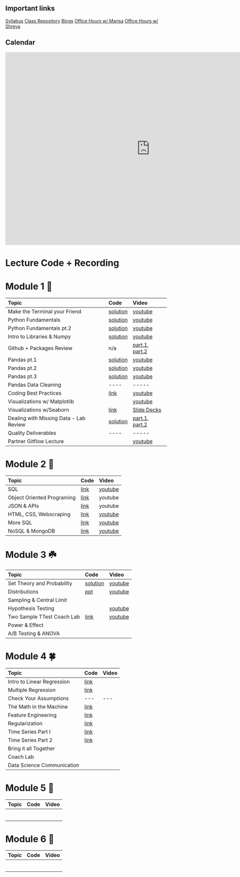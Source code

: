 ## Important links 

[Syllabus](https://drive.google.com/file/d/1GV1nO8scPDJ6YRjHhkZdivPyLsZ90CQx/view?usp=sharing)
[Class Repository](https://github.com/learn-co-students/DC-DS-071519)
[Blogs](https://docs.google.com/spreadsheets/d/1_htTQYrndRnM9ZdhsKnGcZqKLJ3sPcOWGold7qMhFpM/edit#gid=0)
[Office Hours w/ Marisa](https://calendar.google.com/calendar/selfsched?sstoken=UU5wV2d1aW1QMFVofGRlZmF1bHR8ODY0MjExZDE2YjRjNTMzMWNhNDZlODExM2NkOWI0MDg)
[Office Hours w/ Shreya](https://calendar.google.com/calendar/selfsched?sstoken=UUNaR1V6Q1drN3BZfGRlZmF1bHR8MDg3MDk5NTNhYzIyYzRmNTQ2ZGZkMTgzMTJhMzU1YmM)



## Calendar

<iframe src="https://calendar.google.com/calendar/b/1/embed?height=600&amp;wkst=1&amp;bgcolor=%23ffffff&amp;ctz=America%2FNew_York&amp;src=ZmxhdGlyb25zY2hvb2wuY29tX3NtZWE2aWE4bWluN252YWRjY2o5aWwzY2hvQGdyb3VwLmNhbGVuZGFyLmdvb2dsZS5jb20&amp;color=%234285F4&amp;mode=WEEK&amp;showNav=1&amp;showPrint=0&amp;showCalendars=0&amp;showTitle=0&amp;title" style="border-width:0" width="900" height="600" frameborder="0" scrolling="no"></iframe>

# Lecture Code + Recording
# Module 1 🌱

| Topic                                  | Code                | Video                |
|:---|:---|:---|
|Make the Terminal your Friend| [solution](https://github.com/learn-co-students/dc_ds_06_03_19/tree/master/module_1/week_1/day_1_lecture_1_terminal)| [youtube](https://www.youtube.com/watch?v=Pv9VOqtHfic&feature=youtu.be)|
|Python Fundamentals| [solution](https://github.com/learn-co-students/dc-ds-071519/blob/master/1-Module/1-Section/day_2_lecture_1_python-101-assignment-to-loops)  | [youtube](https://youtu.be/Q1PetZbllno) |
|Python Fundamentals pt.2|[solution](https://github.com/learn-co-students/dc-ds-071519/blob/master/1-Module/1-Section/day_3/Python-102-nested-loops-functions-solution.ipynb) |[youtube](https://youtu.be/0l-eZ5R3gEg)|
|Intro to Libraries & Numpy | [solution](https://github.com/learn-co-students/dc-ds-071519/blob/master/1-Module/1-Section/day_4_lecture_1_libraries_numpy/intro_to_libraries_numpy_solution.ipynb)|[youtube](https://youtu.be/KzH0ZIx-9mQ)|
|Github + Packages Review | n/a | [part.1](https://youtu.be/Tpc7Q-apgEk), [part.2](https://youtu.be/J76gWjMM4q0)|
|Pandas pt.1 | [solution](https://github.com/learn-co-students/dc-ds-071519/blob/master/1-Module/1-Section/day_5_lecture_1_pandas/intro_to_pandas.ipynb)| [youtube](https://www.youtube.com/watch?v=EpksoxbLwvM&feature=youtu.be)|
|Pandas pt.2 | [solution](https://github.com/learn-co-students/dc-ds-071519/blob/master/Module-1/week-2/day-6-pandas-part-2/manipulating_data_with_pandas_sol.ipynb)| [youtube](https://youtu.be/J8ZV9MiuKP0)|
|Pandas pt.3 |[solution](https://github.com/learn-co-students/dc-ds-071519/blob/master/Module-1/week-2/day-6-pandas-part-2/manipulating_data_with_pandas_sol.ipynb)| [youtube](https://youtu.be/IIDJ8lXUWYM)|
|Pandas Data Cleaning | ----                | -----                |
|Coding Best Practices | [link](https://github.com/learn-co-students/dc-ds-071519/tree/master/Module-1/week-2/day-8-coding-best-practices)| [youtube](https://youtu.be/CuFrP90BT4s)                |
|Visualizations w/ Matplotlib |                | [youtube](https://youtu.be/1LK68oa4580)                |
|Visualizations w/Seaborn |[link](https://github.com/learn-co-students/dc-ds-071519/tree/master/Module-1/week-2/day_9_visualizations_seaborn)| [Slide Decks](https://docs.google.com/presentation/d/1uICq6Rqxu_YqZvreG-82QMTTV3xPXSC0lrjHRqfDuRo/edit#slide=id.g5b7079e757_0_0)|
|Dealing with Missing Data - Lab Review|[solution](https://github.com/learn-co-students/dsc-dealing-missing-data-lab-dc-ds-071519/tree/solution)|[part.1](https://youtu.be/8yIveLxS6xE), [part.2](https://youtu.be/8rLn1p_ciLc)|
|Quality Deliverables| ----                | -----                |
|Partner Gitflow Lecture| |[youtube](https://youtu.be/Ox_zH3xYsvM)|


# Module 2 🌿
| Topic                                  | Code                | Video                |
|:---|:---|:---|
|SQL | [link](https://github.com/learn-co-students/dc-ds-071519/blob/master/Module-2/week-1/day_1_sql_pandas/sql-to-pandas-apm.ipynb)|[youtube](https://www.youtube.com/watch?v=z2Wql9RqHag&list=PLc6AmvC5ZybwR4g9fZnGYV6bs-zaJ7kdu&index=11&t=0s)|
|Object Oriented Programing|[link](https://github.com/learn-co-students/dc-ds-071519/blob/master/Module-2/week-1/day_2_object_oriented_programming/OOP-part-1-lexicon.ipynb)|youtube|
|JSON & APIs|[link](https://github.com/learn-co-students/dc-ds-071519/blob/master/Module-2/week-1/day_2_object_oriented_programming/OOP-part-1-lexicon.ipynb)|youtube|
|HTML, CSS, Webscraping|[link](https://github.com/learn-co-students/dc-ds-071519/blob/master/Module-2/week-2/day_2_html_css_webscraping/scraping-enkeboll.ipynb)|[youtube](https://www.youtube.com/watch?v=MtoJY3vjP9E)|
|More SQL|[link](https://github.com/learn-co-students/dc-ds-071519/blob/master/Module-2/week-2/day_3_more_sql/more-sql-enkeboll.ipynb)|[youtube](https://youtu.be/qFCMbO1dodE)|
|NoSQL & MongoDB|[link](https://github.com/learn-co-students/dc-ds-071519/tree/master/Module-2/week-2/day_4_nosql_mongo)   | [youtube](https://www.youtube.com/watch?v=aQm2sv_3XHA)   |


# Module 3 ☘️
| Topic                                  | Code                | Video                |
|:---|:---|:---|
|Set Theory and Probability | [solution](https://github.com/learn-co-students/dc-ds-071519/blob/master/Module-3/week-1/day-1_set_theory_and_probability/Sets%20%26%20Probability-for_0715_mmitchell.ipynb) |[youtube](https://youtu.be/tz0hu99lyXo)|
| Distributions | [ppt](https://github.com/learn-co-students/dc-ds-071519/blob/master/Module-3/week-1/day-2_distributions/2019-07-19%20Distributions%20Lecture.pdf)    |[youtube](https://youtu.be/ZEHFJnkrMxc)|
|Sampling & Central Limit|       |         |
|Hypothesis Testing|       | [youtube](https://youtu.be/V_4C6sjXlks)       |
|Two Sample TTest Coach Lab| [link](https://github.com/learn-co-students/dc-ds-071519/tree/master/Module-3/week-1/day-4-coach-review)| [youtube](https://youtu.be/eYKt2ShvFbc)|
|Power & Effect|        |           |
|A/B Testing & ANOVA|        |           |


# Module 4 🍀
| Topic                                  | Code                | Video                |
|:---|:---|:---|
|Intro to Linear Regression|[link](https://github.com/learn-co-students/dc-ds-071519/blob/master/Module-4/Intro%20to%20regression.ipynb) | |
|Multiple Regression |[link](https://github.com/learn-co-students/dc-ds-071519/blob/master/Module-4/week-1/day-2-multiple-regression/multivariable-linear-regression.ipynb) | |
|Check Your Assumptions |--- |--- |
|The Math in the Machine |[link](https://github.com/learn-co-students/dc-ds-071519/blob/master/Module-4/week-1/day_3_maths/algebra-calc.ipynb) | |
|Feature Engineering |[link](https://github.com/learn-co-students/dc-ds-071519/blob/master/Module-4/week-1/day_4_model_extensions/Enhancing%20Regression.ipynb) | |
|Regularization |[link](https://github.com/learn-co-students/dc-ds-071519/blob/master/Module-4/week_2/regularization/regularization.ipynb) | |
|Time Series Part I |[link](https://github.com/learn-co-students/dc-ds-071519/blob/master/Module-4/week_2/time-series/part-1-definitions/time_series_intro.ipynb) | |
|Time Series Part 2 |[link](https://github.com/learn-co-students/dc-ds-071519/blob/master/Module-4/week_2/time-series/part-2-application/TimeSeriesAnalysis.ipynb) | |
|Bring it all Together | | |
|Coach Lab | | |
|Data Science Communication | | |


# Module 5 🌳
| Topic                                  | Code                | Video                |
|:---|:---|:---|
| | | |
| | | |
| | | |
| | | |
| | | |
| | | |

# Module 6 🦚
| Topic                                  | Code                | Video                |
|:---|:---|:---|
| | | |
| | | |
| | | |
| | | |
| | | |
| | | |

